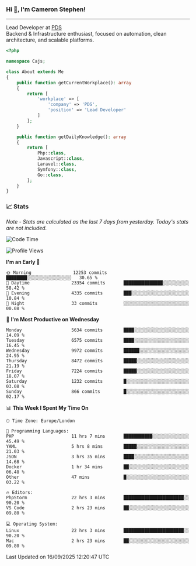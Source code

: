 ### Hi 👋, I'm Cameron Stephen!

---

Lead Developer at [PDS](https://prindatasolutions.co.uk)  
Backend & Infrastructure enthusiast, focused on automation, clean architecture, and scalable platforms.


```php
<?php

namespace Cajs;

class About extends Me
{
    public function getCurrentWorkplace(): array
    {
        return [
            'workplace' => [
                'company' => 'PDS',
                'position' => 'Lead Developer'
            ]
        ];
    }

    public function getDailyKnowledge(): array
    {
        return [
            Php::class,
            Javascript::class,
            Laravel::class,
            Symfony::class,
            Go::class,
        ];
    }
}
```

### 📈 Stats
<p><em>Note - Stats are calculated as the last 7 days from yesterday. Today's stats are not included.</em></p>


<!--START_SECTION:waka-->
![Code Time](http://img.shields.io/badge/Code%20Time-4%2C702%20hrs%2047%20mins-blue)

![Profile Views](http://img.shields.io/badge/Profile%20Views-0-blue)

**I'm an Early 🐤** 

```text
🌞 Morning                12253 commits       ████████░░░░░░░░░░░░░░░░░   30.65 % 
🌆 Daytime                23354 commits       ███████████████░░░░░░░░░░   58.42 % 
🌃 Evening                4335 commits        ███░░░░░░░░░░░░░░░░░░░░░░   10.84 % 
🌙 Night                  33 commits          ░░░░░░░░░░░░░░░░░░░░░░░░░   00.08 % 
```
📅 **I'm Most Productive on Wednesday** 

```text
Monday                   5634 commits        ████░░░░░░░░░░░░░░░░░░░░░   14.09 % 
Tuesday                  6575 commits        ████░░░░░░░░░░░░░░░░░░░░░   16.45 % 
Wednesday                9972 commits        ██████░░░░░░░░░░░░░░░░░░░   24.95 % 
Thursday                 8472 commits        █████░░░░░░░░░░░░░░░░░░░░   21.19 % 
Friday                   7224 commits        █████░░░░░░░░░░░░░░░░░░░░   18.07 % 
Saturday                 1232 commits        █░░░░░░░░░░░░░░░░░░░░░░░░   03.08 % 
Sunday                   866 commits         █░░░░░░░░░░░░░░░░░░░░░░░░   02.17 % 
```


📊 **This Week I Spent My Time On** 

```text
🕑︎ Time Zone: Europe/London

💬 Programming Languages: 
PHP                      11 hrs 7 mins       ███████████░░░░░░░░░░░░░░   45.49 % 
YAML                     5 hrs 8 mins        █████░░░░░░░░░░░░░░░░░░░░   21.03 % 
JSON                     3 hrs 35 mins       ████░░░░░░░░░░░░░░░░░░░░░   14.68 % 
Docker                   1 hr 34 mins        ██░░░░░░░░░░░░░░░░░░░░░░░   06.48 % 
Other                    47 mins             █░░░░░░░░░░░░░░░░░░░░░░░░   03.22 % 

🔥 Editors: 
PhpStorm                 22 hrs 3 mins       ███████████████████████░░   90.20 % 
VS Code                  2 hrs 23 mins       ██░░░░░░░░░░░░░░░░░░░░░░░   09.80 % 

💻 Operating System: 
Linux                    22 hrs 3 mins       ███████████████████████░░   90.20 % 
Mac                      2 hrs 23 mins       ██░░░░░░░░░░░░░░░░░░░░░░░   09.80 % 
```


 Last Updated on 16/09/2025 12:20:47 UTC
<!--END_SECTION:waka-->
